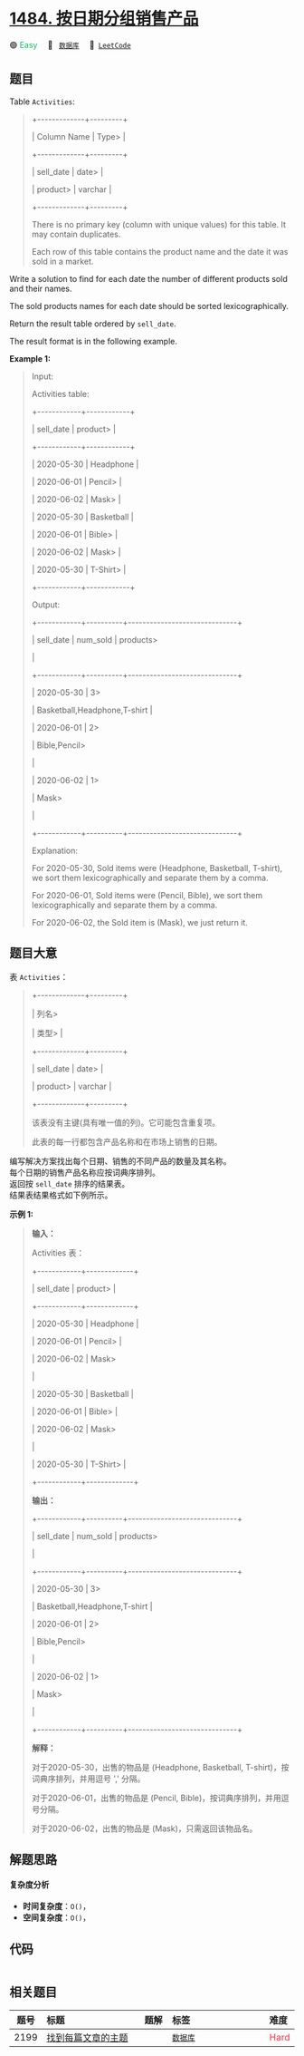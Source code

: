 # [1484. 按日期分组销售产品](https://leetcode.com/problems/group-sold-products-by-the-date)

🟢 <font color=#15bd66>Easy</font>&emsp; 🔖&ensp; [`数据库`](/tag/database.md)&emsp; 🔗&ensp;[`LeetCode`](https://leetcode.com/problems/group-sold-products-by-the-date)

## 题目

Table `Activities`:

> 
> 
> 
> 
> 
> +-------------+---------+
> 
> | Column Name | Type> 
> |
> 
> +-------------+---------+
> 
> | sell_date   | date> 
> |
> 
> | product> 
>  | varchar |
> 
> +-------------+---------+
> 
> There is no primary key (column with unique values) for this table. It may contain duplicates.
> 
> Each row of this table contains the product name and the date it was sold in a market.
> 
> 



Write a solution to find for each date the number of different products sold
and their names.

The sold products names for each date should be sorted lexicographically.

Return the result table ordered by `sell_date`.

The result format is in the following example.



**Example 1:**

> Input: 
> 
> Activities table:
> 
> +------------+------------+
> 
> | sell_date  | product> 
>  |
> 
> +------------+------------+
> 
> | 2020-05-30 | Headphone  |
> 
> | 2020-06-01 | Pencil> 
>  |
> 
> | 2020-06-02 | Mask> 
>    |
> 
> | 2020-05-30 | Basketball |
> 
> | 2020-06-01 | Bible> 
>   |
> 
> | 2020-06-02 | Mask> 
>    |
> 
> | 2020-05-30 | T-Shirt> 
> |
> 
> +------------+------------+
> 
> Output: 
> 
> +------------+----------+------------------------------+
> 
> | sell_date  | num_sold | products> 
> > 
> > 
> > 
> > 
>  |
> 
> +------------+----------+------------------------------+
> 
> | 2020-05-30 | 3> 
> > 
> | Basketball,Headphone,T-shirt |
> 
> | 2020-06-01 | 2> 
> > 
> | Bible,Pencil> 
> > 
> > 
> > 
>  |
> 
> | 2020-06-02 | 1> 
> > 
> | Mask> 
> > 
> > 
> > 
> > 
> > 
>  |
> 
> +------------+----------+------------------------------+
> 
> Explanation: 
> 
> For 2020-05-30, Sold items were (Headphone, Basketball, T-shirt), we sort them lexicographically and separate them by a comma.
> 
> For 2020-06-01, Sold items were (Pencil, Bible), we sort them lexicographically and separate them by a comma.
> 
> For 2020-06-02, the Sold item is (Mask), we just return it.
> 
> 


## 题目大意

表 `Activities`：

> 
> 
> 
> 
> 
> +-------------+---------+
> 
> | 列名> 
> > 
>  | 类型> 
> |
> 
> +-------------+---------+
> 
> | sell_date   | date> 
> |
> 
> | product> 
>  | varchar |
> 
> +-------------+---------+
> 
> 该表没有主键(具有唯一值的列)。它可能包含重复项。
> 
> 此表的每一行都包含产品名称和在市场上销售的日期。
> 
> 



编写解决方案找出每个日期、销售的不同产品的数量及其名称。  
每个日期的销售产品名称应按词典序排列。  
返回按 `sell_date` 排序的结果表。  
结果表结果格式如下例所示。



**示例 1:**

> 
> 
> 
> 
> 
> **输入：**
> 
> Activities 表：
> 
> +------------+-------------+
> 
> | sell_date  | product> 
>  |
> 
> +------------+-------------+
> 
> | 2020-05-30 | Headphone   |
> 
> | 2020-06-01 | Pencil> 
>   |
> 
> | 2020-06-02 | Mask> 
> > 
> |
> 
> | 2020-05-30 | Basketball  |
> 
> | 2020-06-01 | Bible> 
>    |
> 
> | 2020-06-02 | Mask> 
> > 
> |
> 
> | 2020-05-30 | T-Shirt> 
>  |
> 
> +------------+-------------+
> 
> **输出：**
> 
> +------------+----------+------------------------------+
> 
> | sell_date  | num_sold | products> 
> > 
> > 
> > 
> > 
>  |
> 
> +------------+----------+------------------------------+
> 
> | 2020-05-30 | 3> 
> > 
> | Basketball,Headphone,T-shirt |
> 
> | 2020-06-01 | 2> 
> > 
> | Bible,Pencil> 
> > 
> > 
> > 
>  |
> 
> | 2020-06-02 | 1> 
> > 
> | Mask> 
> > 
> > 
> > 
> > 
> > 
>  |
> 
> +------------+----------+------------------------------+
> 
> **解释：**
> 
> 对于2020-05-30，出售的物品是 (Headphone, Basketball, T-shirt)，按词典序排列，并用逗号 ',' 分隔。
> 
> 对于2020-06-01，出售的物品是 (Pencil, Bible)，按词典序排列，并用逗号分隔。
> 
> 对于2020-06-02，出售的物品是 (Mask)，只需返回该物品名。
> 
> 


## 解题思路

#### 复杂度分析

- **时间复杂度**：`O()`，
- **空间复杂度**：`O()`，

## 代码

```javascript

```

## 相关题目

<!-- prettier-ignore -->
| 题号 | 标题 | 题解 | 标签 | 难度 |
| :------: | :------ | :------: | :------ | :------ |
| 2199 | [找到每篇文章的主题](https://leetcode.com/problems/finding-the-topic-of-each-post) |  |  [`数据库`](/tag/database.md) | <font color=#ff334b>Hard</font> |

<style>
.blue {
    background-color: #096dd9;
    padding: 0.25rem 0.5rem;
    margin: 0;
    font-size: 0.85em;
    border-radius: 3px;
    color: white;
    font-weight: 500;
}
table th:first-of-type { width: 10%; }
table th:nth-of-type(2) { width: 35%; }
table th:nth-of-type(3) { width: 10%; }
table th:nth-of-type(4) { width: 35%; }
table th:nth-of-type(5) { width: 10%; }
</style>
